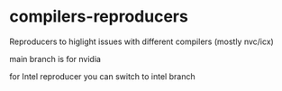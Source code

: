 # compilers-reproducers
Reproducers to higlight issues with different compilers (mostly nvc/icx)

main branch is for nvidia

for Intel reproducer you can switch to intel branch
